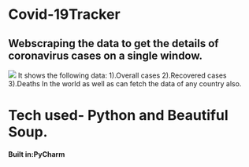 # Covid-19Tracker
## Webscraping the data to get the details of coronavirus cases on a single window.
![](https://repository-images.githubusercontent.com/368570590/60596b00-b81c-11eb-9b5e-d18f104a1b9d)
It shows the following data:
1).Overall cases 
2).Recovered cases
3).Deaths
In the world  as well as can fetch the data of any country also.
# Tech used- Python and Beautiful Soup.
#### Built in:PyCharm

